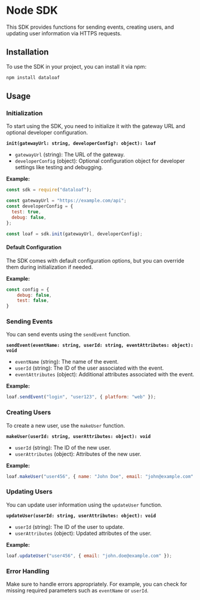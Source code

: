 # Node SDK

This SDK provides functions for sending events, creating users, and updating user information via HTTPS requests.

## Installation

To use the SDK in your project, you can install it via npm:

```bash
npm install dataloaf
```

## Usage

### Initialization

To start using the SDK, you need to initialize it with the gateway URL and optional developer configuration.

**`init(gatewayUrl: string, developerConfig?: object): loaf`**

- `gatewayUrl` (string): The URL of the gateway.
- `developerConfig` (object): Optional configuration object for developer settings like testing and debugging.

**Example:**

```javascript
const sdk = require("dataloaf");

const gatewayUrl = "https://example.com/api";
const developerConfig = {
  test: true,
  debug: false,
};

const loaf = sdk.init(gatewayUrl, developerConfig);
```

#### Default Configuration
The SDK comes with default configuration options, but you can override them during initialization if needed.

**Example:**
```javascript
const config = {
    debug: false,
    test: false,
}
```

### Sending Events

You can send events using the `sendEvent` function.

**`sendEvent(eventName: string, userId: string, eventAttributes: object): void`**

- `eventName` (string): The name of the event.
- `userId` (string): The ID of the user associated with the event.
- `eventAttributes` (object): Additional attributes associated with the event.

**Example:**

```javascript
loaf.sendEvent("login", "user123", { platform: "web" });
```

### Creating Users

To create a new user, use the `makeUser` function.

**`makeUser(userId: string, userAttributes: object): void`**

- `userId` (string): The ID of the new user.
- `userAttributes` (object): Attributes of the new user.

**Example:**

```javascript
loaf.makeUser("user456", { name: "John Doe", email: "john@example.com" });
```

### Updating Users

You can update user information using the `updateUser` function.

**`updateUser(userId: string, userAttributes: object): void`**

- `userId` (string): The ID of the user to update.
- `userAttributes` (object): Updated attributes of the user.

**Example:**

```javascript
loaf.updateUser("user456", { email: "john.doe@example.com" });
```

### Error Handling

Make sure to handle errors appropriately. For example, you can check for missing required parameters such as `eventName` or `userId`.


